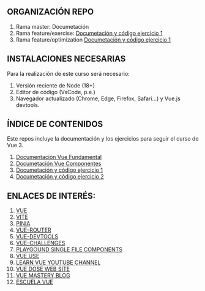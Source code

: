 ## ORGANIZACIÓN REPO

1. Rama master: Documetación
2. Rama feature/exercise: [Documetación y código ejercicio 1](https://github.com/julioleiva/curso-vue3-pinia/tree/feature/exercise)
3. Rama feature/optimization [Documetación y código ejercicio 1](https://github.com/julioleiva/curso-vue3-pinia/tree/feature/optimization)

## INSTALACIONES NECESARIAS

Para la realización de este curso será necesario:

1. Versión reciente de Node (18+)
2. Editor de código (VsCode, p.e.)
3. Navegador actualizado (Chrome, Edge, Firefox, Safari...) y Vue.js devtools.


## ÍNDICE DE CONTENIDOS

Este repos incluye la documentación y los ejercicios para seguir el curso de Vue 3.

1. [Documentación Vue Fundamental](https://github.com/julioleiva/curso-vue3-pinia/blob/master/BASES.md)
2. [Documetación Vue Componentes](https://github.com/julioleiva/curso-vue3-pinia/blob/master/COMPONENTES.md)
4. [Documetación y código ejercicio 1](https://github.com/julioleiva/curso-vue3-pinia/tree/feature/exercise)
5. [Documetación y código ejercicio 2](https://github.com/julioleiva/curso-vue3-pinia/tree/feature/optimization)


## ENLACES DE INTERÉS:
1. [VUE](https://vuejs.org/guide/introduction.html)
2. [VITE](https://vitejs.dev/guide/)
3. [PINIA](https://pinia.vuejs.org/introduction.html)
4. [VUE-ROUTER](https://v3.router.vuejs.org/guide/)
5. [VUE-DEVTOOLS](https://chrome.google.com/webstore/detail/vuejs-devtools/nhdogjmejiglipccpnnnanhbledajbpd?hl=es)
6. [VUE-CHALLENGES](https://vuejs-challenges.netlify.app/getting-started.html)
7. [PLAYGOUND SINGLE FILE COMPONENTS](https://sfc.vuejs.org)
8. [VUE USE](https://vueuse.org/guide/)
9. [LEARN VUE YOUTUBE CHANNEL](https://www.youtube.com/c/LearnVue/playlists)
10. [VUE DOSE WEB SITE](https://vuedose.tips/articles)
11. [VUE MASTERY BLOG](https://www.vuemastery.com/blog)
12. [ESCUELA VUE](https://escuelavue.es/)
